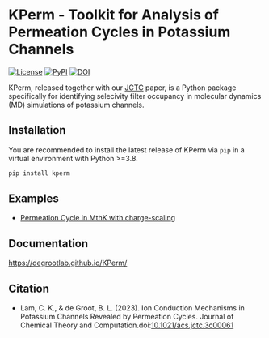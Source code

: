 # KPerm - Toolkit for Analysis of Permeation Cycles in Potassium Channels

[![License](https://img.shields.io/github/license/deGrootLab/KPerm)](https://www.gnu.org/licenses/gpl-3.0.en.html) [![PyPI](https://img.shields.io/pypi/v/kperm?color=green)](https://pypi.org/project/kperm/) [![DOI](https://img.shields.io/badge/DOI-10.1021%2Facs.jctc.3c00061-purple)](https://dx.doi.org/10.1021/acs.jctc.3c00061)

KPerm, released together with our [JCTC](https://dx.doi.org/10.1021/acs.jctc.3c00061) paper, is a Python package specifically for identifying selecivity filter occupancy in molecular dynamics (MD) simulations of potassium channels.

## Installation

You are recommended to install the latest release of KPerm via `pip` in a virtual environment with Python >=3.8.

```bash
pip install kperm
```

## Examples

- [Permeation Cycle in MthK with charge-scaling](./docs/notebooks/charge-scaling.ipynb)

## Documentation

https://degrootlab.github.io/KPerm/

## Citation

- Lam, C. K., & de Groot, B. L. (2023). Ion Conduction Mechanisms in Potassium Channels Revealed by Permeation Cycles. Journal of Chemical Theory and Computation.doi:[10.1021/acs.jctc.3c00061](https://dx.doi.org/10.1021/acs.jctc.3c00061)
